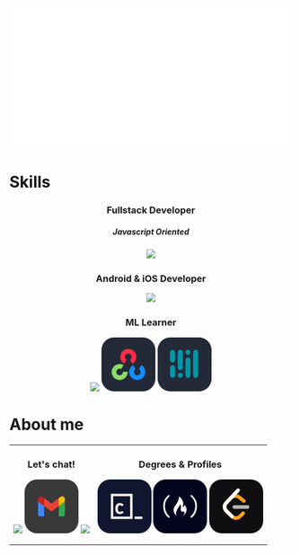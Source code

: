 <img src="header.svg" style="">

<h1>Skills</h1>
<h3 align="center">Fullstack Developer</h3>
  <h5 align="center">Javascript Oriented</h5>
    <p align="center">
        <img src="https://skillicons.dev/icons?i=js,ts,threejs,jquery,nodejs,react,redux,express,bootstrap"/>
    </p>

<h3 align="center">Android & iOS Developer</h3>
    <p align="center">
        <img src="https://skillicons.dev/icons?i=flutter,dart,firebase,swift,kotlin"/></a>
    </p>

<h3 align="center">ML Learner</h3>
    <p align="center">
        <img src="https://skillicons.dev/icons?i=py,pytorch,tensorflow"/>
        <img src="/icons/Opencv.svg">
        <img src="/icons/Mediapipe.svg">
    </p>

<h1>About me</h1>
<table align="center">
  <tr>
    <td align="center">
      <h3>Let's chat!</h3>
      <p align="center">
        <a href="https://discordapp.com/users/1187112569337565338" target="_blank"><img src="https://skillicons.dev/icons?i=discord"/></a>
        <a href="mailto:itsanndev@gmail.com"><img src="/icons/Gmail.svg"/></a>
        <a href="https://mastodon.social/@itsanndev" target="_blank"><img src="https://skillicons.dev/icons?i=mastodon"/></a>
      </p>
    </td>
    <td align="center">
      <h3>Degrees & Profiles</h3>
      <p align="center">
        <a href="https://www.codecademy.com/profiles/itsanndev" target="_blank"><img src="/icons/Codecademy.svg"/></a>
        <a href="https://www.freecodecamp.org/itsanndev" target="_blank"><img src="/icons/FCC.svg"/></a>
        <a href="https://leetcode.com/ItsAnnDev/" target="_blank"><img src="/icons/Leetcode.svg"/></a>
      </p>
    </td>
  </tr>
</table>






